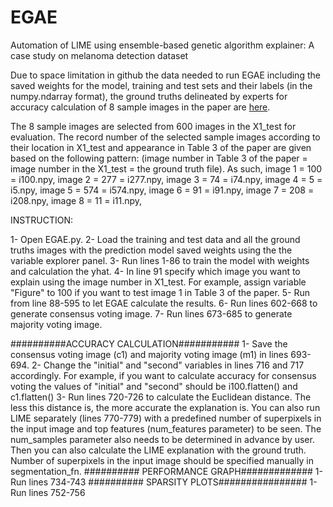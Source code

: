 # EGAE
Automation of LIME using ensemble-based genetic algorithm explainer: A case study on melanoma detection dataset

Due to space limitation in github the data needed to run EGAE including the saved weights for the model, training and test sets and their labels (in the numpy.ndarray format), the ground truths delineated by experts for accuracy calculation of 8 sample images in the paper are [here](https://drive.google.com/drive/folders/1341NsT56HIh4DyB6R0ViuxPtDD1AWfdg?usp=sharing).

The 8 sample images are selected from 600 images in the X1_test for evaluation. The record number of the selected sample images according to their location in X1_test and appearance in Table 3 of the paper are given based on the following pattern:
(image number in Table 3 of the paper = image number in the X1_test = the ground truth file). As such,
image 1 = 100 = i100.npy,
image 2 = 277 = i277.npy,
image 3 = 74 = i74.npy,
image 4 = 5 = i5.npy,
image 5 = 574 = i574.npy,
image 6 = 91 = i91.npy,
image 7 = 208 = i208.npy,
image 8 = 11 = i11.npy,

INSTRUCTION:

1- Open EGAE.py.
2- Load the training and test data and all the ground truths images with the prediction model saved weights using the the variable explorer panel.
3- Run lines 1-86 to train the model with weights and calculation the yhat.
4- In line 91 specify which image you want to explain using the image number in X1_test. For example, assign variable "Figure" to 100 if you want to test image 1 in Table 3 of the paper.
5- Run from line 88-595 to let EGAE calculate the results.
6- Run  lines 602-668 to generate consensus voting image.
7- Run lines 673-685 to generate majority voting image.

##########ACCURACY CALCULATION###########
1- Save the consensus voting image (c1) and majority voting image (m1) in lines 693-694.
2- Change the "initial" and "second" variables in lines 716 and 717 accordingly. For example, if you want to calculate accuracy for consensus voting the values of "initial" and "second" should be i100.flatten() and c1.flatten()
3- Run lines 720-726 to calculate the Euclidean distance. The less this distance is, the more accurate the explanation is.
You can also run LIME separately (lines 770-779) with a predefined number of superpixels in the input image and top features (num_features parameter) to be seen. The num_samples parameter also needs to be determined in advance by user. Then you can also calculate the LIME explanation with the ground truth. Number of superpixels in the input image should be specified manually in segmentation_fn.
########## PERFORMANCE GRAPH#############
1- Run lines 734-743
########## SPARSITY PLOTS################
1- Run lines 752-756

